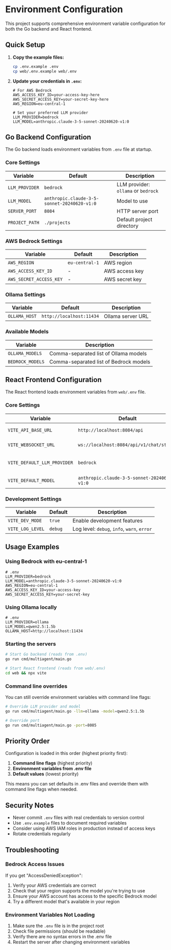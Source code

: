 # Environment Configuration

This project supports comprehensive environment variable configuration for both the Go backend and React frontend.

## Quick Setup

1. **Copy the example files:**
   ```bash
   cp .env.example .env
   cp web/.env.example web/.env
   ```

2. **Update your credentials in `.env`:**
   ```env
   # For AWS Bedrock
   AWS_ACCESS_KEY_ID=your-access-key-here
   AWS_SECRET_ACCESS_KEY=your-secret-key-here
   AWS_REGION=eu-central-1
   
   # Set your preferred LLM provider
   LLM_PROVIDER=bedrock
   LLM_MODEL=anthropic.claude-3-5-sonnet-20240620-v1:0
   ```

## Go Backend Configuration

The Go backend loads environment variables from `.env` file at startup.

### Core Settings

| Variable | Default | Description |
|----------|---------|-------------|
| `LLM_PROVIDER` | `bedrock` | LLM provider: `ollama` or `bedrock` |
| `LLM_MODEL` | `anthropic.claude-3-5-sonnet-20240620-v1:0` | Model to use |
| `SERVER_PORT` | `8084` | HTTP server port |
| `PROJECT_PATH` | `./projects` | Default project directory |

### AWS Bedrock Settings

| Variable | Default | Description |
|----------|---------|-------------|
| `AWS_REGION` | `eu-central-1` | AWS region |
| `AWS_ACCESS_KEY_ID` | - | AWS access key |
| `AWS_SECRET_ACCESS_KEY` | - | AWS secret key |

### Ollama Settings

| Variable | Default | Description |
|----------|---------|-------------|
| `OLLAMA_HOST` | `http://localhost:11434` | Ollama server URL |

### Available Models

| Variable | Description |
|----------|-------------|
| `OLLAMA_MODELS` | Comma-separated list of Ollama models |
| `BEDROCK_MODELS` | Comma-separated list of Bedrock models |

## React Frontend Configuration

The React frontend loads environment variables from `web/.env` file.

### Core Settings

| Variable | Default | Description |
|----------|---------|-------------|
| `VITE_API_BASE_URL` | `http://localhost:8084/api` | Backend API URL |
| `VITE_WEBSOCKET_URL` | `ws://localhost:8084/api/v1/chat/stream` | WebSocket URL |
| `VITE_DEFAULT_LLM_PROVIDER` | `bedrock` | Default LLM provider |
| `VITE_DEFAULT_MODEL` | `anthropic.claude-3-5-sonnet-20240620-v1:0` | Default model |

### Development Settings

| Variable | Default | Description |
|----------|---------|-------------|
| `VITE_DEV_MODE` | `true` | Enable development features |
| `VITE_LOG_LEVEL` | `debug` | Log level: `debug`, `info`, `warn`, `error` |

## Usage Examples

### Using Bedrock with eu-central-1

```env
# .env
LLM_PROVIDER=bedrock
LLM_MODEL=anthropic.claude-3-5-sonnet-20240620-v1:0
AWS_REGION=eu-central-1
AWS_ACCESS_KEY_ID=your-access-key
AWS_SECRET_ACCESS_KEY=your-secret-key
```

### Using Ollama locally

```env
# .env
LLM_PROVIDER=ollama
LLM_MODEL=qwen2.5:1.5b
OLLAMA_HOST=http://localhost:11434
```

### Starting the servers

```bash
# Start Go backend (reads from .env)
go run cmd/multiagent/main.go

# Start React frontend (reads from web/.env)
cd web && npx vite
```

### Command line overrides

You can still override environment variables with command line flags:

```bash
# Override LLM provider and model
go run cmd/multiagent/main.go -llm=ollama -model=qwen2.5:1.5b

# Override port
go run cmd/multiagent/main.go -port=8085
```

## Priority Order

Configuration is loaded in this order (highest priority first):

1. **Command line flags** (highest priority)
2. **Environment variables from .env file**
3. **Default values** (lowest priority)

This means you can set defaults in .env files and override them with command line flags when needed.

## Security Notes

- Never commit `.env` files with real credentials to version control
- Use `.env.example` files to document required variables
- Consider using AWS IAM roles in production instead of access keys
- Rotate credentials regularly

## Troubleshooting

### Bedrock Access Issues

If you get "AccessDeniedException":
1. Verify your AWS credentials are correct
2. Check that your region supports the model you're trying to use
3. Ensure your AWS account has access to the specific Bedrock model
4. Try a different model that's available in your region

### Environment Variables Not Loading

1. Make sure the `.env` file is in the project root
2. Check file permissions (should be readable)
3. Verify there are no syntax errors in the .env file
4. Restart the server after changing environment variables
